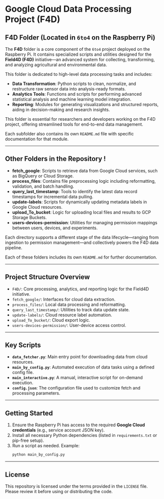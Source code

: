 # Google Cloud Data Processing Project (F4D)

## F4D Folder (Located in `6to4` on the Raspberry Pi)

The **F4D** folder is a core component of the `6to4` project deployed on the Raspberry Pi. It contains specialized scripts and utilities designed for the **Field4D (F4D)** initiative—an advanced system for collecting, transforming, and analyzing agricultural and environmental data.

This folder is dedicated to high-level data processing tasks and includes:

- **Data Transformation**: Python scripts to clean, normalize, and restructure raw sensor data into analysis-ready formats.
- **Analytics Tools**: Functions and scripts for performing advanced statistical analysis and machine learning model integration.
- **Reporting**: Modules for generating visualizations and structured reports, aiding in decision-making and research insights.

This folder is essential for researchers and developers working on the F4D project, offering streamlined tools for end-to-end data management.

Each subfolder also contains its own `README.md` file with specific documentation for that module.

---

## Other Folders in the Repository !

- **fetch_google**: Scripts to retrieve data from Google Cloud services, such as BigQuery or Cloud Storage.
- **process_files**: Contains file preprocessing logic including reformatting, validation, and batch handling.
- **query_last_timestamp**: Tools to identify the latest data record timestamps for incremental data pulling.
- **update-labels**: Scripts for dynamically updating metadata labels in Google Cloud resources.
- **upload_To_bucket**: Logic for uploading local files and results to GCP Storage Buckets.
- **users-devices-permission**: Utilities for managing permission mappings between users, devices, and experiments.

Each directory supports a different stage of the data lifecycle—ranging from ingestion to permission management—and collectively powers the F4D data pipeline.

Each of these folders includes its own `README.md` for further documentation.

---

## Project Structure Overview

- `F4D/`: Core processing, analytics, and reporting logic for the Field4D initiative.
- `fetch_google/`: Interfaces for cloud data extraction.
- `process_files/`: Local data processing and reformatting.
- `query_last_timestamp/`: Utilities to track data update state.
- `update-labels/`: Cloud resource label automation.
- `upload_To_bucket/`: Cloud export logic.
- `users-devices-permission/`: User-device access control.

---

## Key Scripts

- **`data_fetcher.py`**: Main entry point for downloading data from cloud resources.
- **`main_by_config.py`**: Automated execution of data tasks using a defined config file.
- **`main_interactive.py`**: A manual, interactive script for on-demand execution.
- **`config.json`**: The configuration file used to customize fetch and processing parameters.

---

## Getting Started

1. Ensure the Raspberry Pi has access to the required **Google Cloud credentials** (e.g., service account JSON key).
2. Install all necessary Python dependencies (listed in `requirements.txt` or pip-free setup).
3. Run a script as needed. Example:
   ```bash
   python main_by_config.py
   ```

---

## License

This repository is licensed under the terms provided in the `LICENSE` file. Please review it before using or distributing the code.